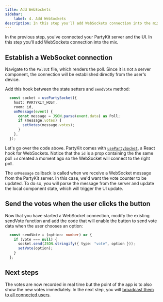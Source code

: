 ```yaml
---
title: Add WebSockets
sidebar:
    label: 4. Add WebSockets
description: In this step you'll add WebSockets connection into the mix
---
```


In the previous step, you've connected your PartyKit server and the UI. In this step you'll add WebSockets connection into the mix.

## Establish a WebSocket connection

Navigate to the `PollUI` file, which renders the poll. Since it is not a server component, the connection will be established directly from the user's device.

Add this hook between the state setters and `sendVote` method:

```ts
  const socket = usePartySocket({
    host: PARTYKIT_HOST,
    room: id,
    onMessage(event) {
      const message = JSON.parse(event.data) as Poll;
      if (message.votes) {
        setVotes(message.votes);
      }
    },
  });
```

Let's go over the code above. PartyKit comes with [`usePartySocket`](https://docs.partykit.io/reference/partysocket-api/#usage-with-react), a React hook for WebSockets. Notice that the `id` is a prop containing the the same poll `id` created a moment ago so the WebSocket will connect to the right poll.

The `onMessage` callback is called when we receive a WebSocket message from the PartyKit server. In this case, we'd want the vote counter to be updated. To do so, you will parse the message from the server and update the local component state, which will trigger the UI update.

## Send the votes when the user clicks the button

Now that you have started a WebSocket connection, modify the existing sendVote function and add the code that will enable the button to send vote data when the user chooses an option:

```ts
  const sendVote = (option: number) => {
    if (vote === null) {
      socket.send(JSON.stringify({ type: "vote", option }));
      setVote(option);
    }
  };
```

## Next steps

The votes are now recorded in real time but the point of the app is to also show the new votes immediately. In the next step, you will [broadcast them to all connected users](./5-broadcast-the-change).

